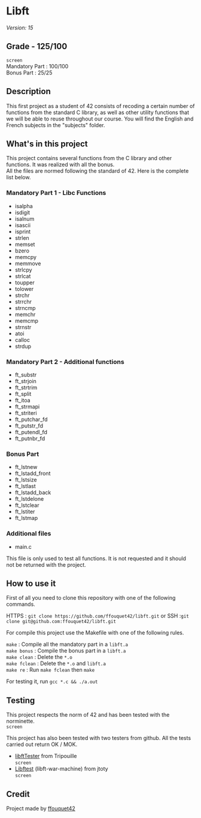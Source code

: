 # Libft

*Version: 15*

## Grade - 125/100

`screen`  
Mandatory Part : 100/100  
Bonus Part : 25/25

## Description

This first project as a student of 42 consists of recoding a certain number of functions from the standard C library, as well as other utility functions that we will be able to reuse throughout our course. You will find the English and French subjects in the "subjects" folder.

## What's in this project

This project contains several functions from the C library and other functions. It was realized with all the bonus.  
All the files are normed following the standard of 42. Here is the complete list below.

### Mandatory Part 1 - Libc Functions

* isalpha
* isdigit
* isalnum
* isascii
* isprint
* strlen
* memset
* bzero
* memcpy
* memmove
* strlcpy
* strlcat
* toupper
* tolower
* strchr
* strrchr
* strncmp
* memchr
* memcmp
* strnstr
* atoi
* calloc
* strdup

### Mandatory Part 2 - Additional functions

* ft_substr
* ft_strjoin
* ft_strtrim
* ft_split
* ft_itoa
* ft_strmapi
* ft_striteri
* ft_putchar_fd
* ft_putstr_fd
* ft_putendl_fd
* ft_putnbr_fd

### Bonus Part

* ft_lstnew
* ft_lstadd_front
* ft_lstsize
* ft_lstlast
* ft_lstadd_back
* ft_lstdelone
* ft_lstclear
* ft_lstiter
* ft_lstmap

### Additional files

* main.c

This file is only used to test all functions. It is not requested and it should not be returned with the project.

## How to use it

First of all you need to clone this repository with one of the following commands.

HTTPS : ```git clone https://github.com/ffouquet42/libft.git```
or
SSH :```git clone git@github.com:ffouquet42/libft.git```

For compile this project use the Makefile with one of the following rules.

`make` : Compile all the mandatory part in a `libft.a`  
`make bonus` : Compile the bonus part in a `libft.a`  
`make clean` : Delete the `*.o`  
`make fclean` : Delete the `*.o` and `libft.a`  
`make re` : Run `make fclean` then `make`  

For testing it, run `gcc *.c && ./a.out`

## Testing

This project respects the norm of 42 and has been tested with the norminette.  
`screen`  

This project has also been tested with two testers from github. All the tests carried out return OK / MOK.

* [libftTester](https://github.com/Tripouille/libftTester) from Tripouille  
`screen`  
* [Libftest](https://github.com/jtoty/Libftest) (libft-war-machine) from jtoty  
`screen`  

## Credit

Project made by [ffouquet42](https://github.com/ffouquet42)